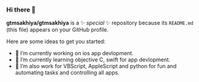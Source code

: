 ### Hi there 👋

**gtmsakhiya/gtmsakhiya** is a ✨ _special_ ✨ repository because its `README.md` (this file) appears on your GitHub profile.

Here are some ideas to get you started:

- 🔭 I’m currently working on ios app devlopment.
- 🌱 I’m currently learning objective C, swift for app devlopment.
- 🤔 I’m also work for VBScript, AppleScript and python for fun and automating tasks and controlling all apps.

